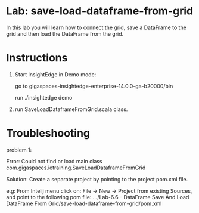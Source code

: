 # Lab: save-load-dataframe-from-grid

In this lab you will learn how to connect the grid,
save a DataFrame to the grid
and then load the DataFrame from the grid.

# Instructions

1. Start InsightEdge in Demo mode:

    go to gigaspaces-insightedge-enterprise-14.0.0-ga-b20000/bin

    run ./insightedge demo

2. run SaveLoadDataframeFromGrid.scala class.

# Troubleshooting
problem 1:

Error: Could not find or load main class com.gigaspaces.ietraining.SaveLoadDataframeFromGrid

Solution:
Create a separate project by pointing to the project pom.xml file.

e.g:
From Intelij menu click on: File -> New -> Project from existing Sources, and point to the following pom file:
.../Lab-6.6 - DataFrame Save And Load DataFrame From Grid/save-load-dataframe-from-grid/pom.xml



